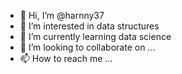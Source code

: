 - 👋 Hi, I’m @harnny37
- 👀 I’m interested in data structures 
- 🌱 I’m currently learning data science 
- 💞️ I’m looking to collaborate on ...
- 📫 How to reach me ...

<!---
harnny37/harnny37 is a ✨ special ✨ repository because its `README.md` (this file) appears on your GitHub profile.
You can click the Preview link to take a look at your changes.
--->

